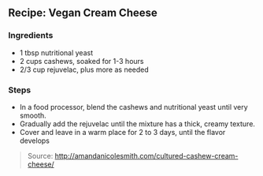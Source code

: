 ## Recipe: Vegan Cream Cheese



### Ingredients
 - 1 tbsp nutritional yeast
 - 2 cups cashews, soaked for 1-3 hours
 - 2/3 cup rejuvelac, plus more as needed

### Steps
 - In a food processor, blend the cashews and nutritional yeast until very smooth.
 - Gradually add the rejuvelac until the mixture has a thick, creamy texture.
 - Cover and leave in a warm place for 2 to 3 days, until the flavor develops

> Source: http://amandanicolesmith.com/cultured-cashew-cream-cheese/

